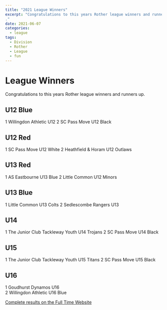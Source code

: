 ```yaml
---
title: "2021 League Winners"
excerpt: "Congratulations to this years Rother league winners and runners up.
."
date: 2021-06-07
categories:
  - league
tags: 
  - Division
  - Rother
  - League
  - fun
---
```


# League Winners
Congratulations to this years Rother league winners and runners up.

## U12 Blue
1	Willingdon Athletic U12
2	SC Pass Move U12 Black

## U12 Red
1	SC Pass Move U12 White
2	Heathfield & Horam U12 Outlaws

## U13 Red
1	AS Eastbourne U13 Blue
2	Little Common U12 Minors

## U13 Blue
1	Little Common U13 Colts
2	Sedlescombe Rangers U13

## U14
1	The Junior Club Tackleway Youth U14 Trojans
2	SC Pass Move U14 Black

## U15
1	The Junior Club Tackleway Youth U15 Titans
2	SC Pass Move U15 Black

## U16
1	Goudhurst Dynamos U16	
2	Willingdon Athletic U16 Blue

[Complete results on the Full Time Website](https://fulltime-league.thefa.com/table.html?league=681144&selectedSeason=613776836 "Full Time")


